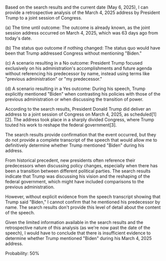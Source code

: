 Based on the search results and the current date (May 6, 2025), I can provide a retrospective analysis of the March 4, 2025 address by President Trump to a joint session of Congress.

(a) The time until outcome: The outcome is already known, as the joint session address occurred on March 4, 2025, which was 63 days ago from today's date.

(b) The status quo outcome if nothing changed: The status quo would have been that Trump addressed Congress without mentioning "Biden."

(c) A scenario resulting in a No outcome: President Trump focused exclusively on his administration's accomplishments and future agenda without referencing his predecessor by name, instead using terms like "previous administration" or "my predecessor."

(d) A scenario resulting in a Yes outcome: During his speech, Trump explicitly mentioned "Biden" when contrasting his policies with those of the previous administration or when discussing the transition of power.

According to the search results, President Donald Trump did deliver an address to a joint session of Congress on March 4, 2025, as scheduled[1][2]. The address took place in a sharply divided Congress, where Trump touted his work to reshape the federal government[3].

The search results provide confirmation that the event occurred, but they do not provide a complete transcript of the speech that would allow me to definitively determine whether Trump mentioned "Biden" during his address. 

From historical precedent, new presidents often reference their predecessors when discussing policy changes, especially when there has been a transition between different political parties. The search results indicate that Trump was discussing his vision and the reshaping of the federal government, which might have included comparisons to the previous administration.

However, without explicit evidence from the speech transcript showing that Trump said "Biden," I cannot confirm that he mentioned his predecessor by name. The search results don't provide this level of detail about the content of the speech.

Given the limited information available in the search results and the retrospective nature of this analysis (as we're now past the date of the speech), I would have to conclude that there is insufficient evidence to determine whether Trump mentioned "Biden" during his March 4, 2025 address.

Probability: 50%